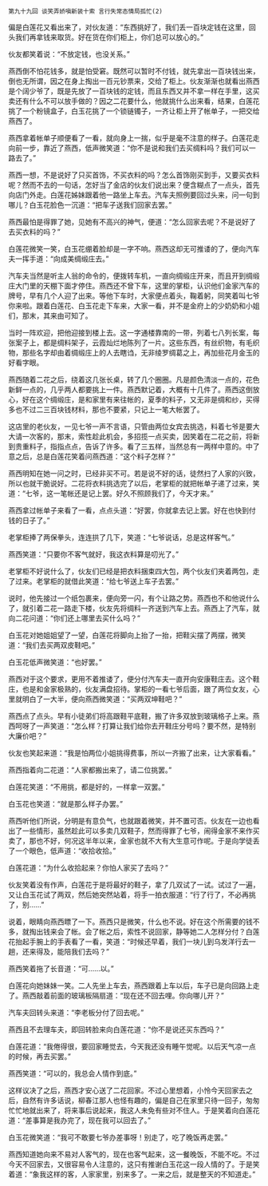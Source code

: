     第九十九回 谈笑弄娇嗔新装十索 言行失常态情局孤忙(2) 

   偏是白莲花又看出来了，对伙友道：“东西挑好了，我们丢一百块定钱在这里，回头我们再拿钱来取货。好在货在你们柜上，你们总可以放心的。”

   伙友都笑着说：“不放定钱，也没关系。”

   燕西倒不怕花钱多，就是怕受窘。既然可以暂时不付钱，就先拿出一百块钱出来，倒也无所谓，因之在身上掏出一百元钞票来，交给了柜上。伙友渐渐也就看出燕西是个阔少爷了，既是先放了一百块钱的定钱，而且东西又并不拿一样在手里，这买卖还有什么不可以放手做的？因之二花要什么，他就挑什么出来看，结果，白莲花挑了一个粉镜盒子，白玉花挑了一个锁链镯子，一齐让柜上开了帐单子，一把交给燕西了。

   燕西拿着帐单子顺便看了一看，就向身上一揣，似乎是毫不注意的样子。白莲花走向前一步，靠近了燕西，低声微笑道：“你不是说和我们去买绸料吗？我们可以一路去了。”

   燕西一想，不是说好了只买首饰，不买衣料的吗？怎么首饰刚买到手，又要买衣料呢？然而不去的一句话，怎好当了金店的伙友们说出来？便含糊点了一点头，首先向店门外走。白莲花姊妹跟着他一路坐上车去。汽车夫照例要回过头来，问一句到哪儿？白玉花脸色一沉道：“把车子送我们回家去罢。”

   燕西最怕是得罪了她，见她有不高兴的神气，便道：“怎么回家去呢？不是说好了去买衣料的吗？”

   白莲花微笑一笑，白玉花绷着脸却是一字不响。燕西这却无可推诿的了，便向汽车夫一挥手道：“向成美绸缎庄去。”

   汽车夫当然是听主人翁的命令的，便拨转车机，一直向绸缎庄开来，而且开到绸缎庄大门里的天棚下面才停住。燕西还不曾下车，这里的掌柜，认识他们金家汽车的牌号，早有几个人迎了出来。等他下车时，大家便点着头，鞠着躬，同笑着叫七爷你来啦。跟着白莲花、白玉花走下车来，大家一看，并不是金府上的少奶奶和小姐们，那末，其来由可知了。

   当时一阵欢迎，把他迎接到楼上去。这一字通楼靠南的一带，列着七八列长案，每张案子上，都是绸料架子，云霞灿烂地陈列了一片。这些东西，有丝织物，有毛织物，那些名字却由着绸缎庄上的人去瞎诌，无非绫罗绸葛之上，再加些花月金玉的好看字眼。

   燕西随着二花之后，绕着这几张长桌，转了几个圈圈。凡是颜色清淡一点的，花色新鲜一点的，几乎两人都要挑上一件。燕西默记着，大概有十几件了。燕西这倒放心，好在这个绸缎庄，是和家里有来往帐的，夏季的料子，又无非是绸和纱，买得多也不过二三百块钱材料，那也不要紧，只记上一笔大帐罢了。

   这店里的老伙友，一见七爷一声不言语，只管由两位女宾去挑选，料着七爷是要大大请一次客的，那末，索性趁此机会，多招揽一点买卖，因笑着在二花之前，将新到贵重料子，指指点点，告诉了许多。看了三五样，当然总有一两样中意的。中了意之后，总是白莲花笑着问燕西道：“这个料子怎样？”

   燕西明知在她一问之时，已经非买不可。若是说不好的话，徒然扫了人家的兴致，所以也就干脆说好。二花将衣料挑选完了以后，老掌柜的就把帐单子递了过来，笑道：“七爷，这一笔帐还是记上罢。好久不照顾我们了，今天才来。”

   燕西拿过帐单子来看了一看，点点头道：“好罢，你就拿去记上罢。好在也快到付钱的日子了。”

   老掌柜捧了两保拳头，连连拱了几下，笑道：“七爷说话，总是这样客气。”

   燕西笑道：“只要你不客气就好，我这衣料算是叨光了。”

   老掌柜不好说什么了，伙友们已经是把衣料捆束四大包，两个伙友们夹着两包，走了过来。老掌柜的就借此笑道：“给七爷送上车子去罢。”

   说时，他先接过一个纸包裹来，便向旁一闪，有个让路之势。燕西也不和他说什么了，就引着二花一路走下楼，伙友先将绸料一齐送到汽车上去。燕西上了汽车，就向二花问道：“你们还上哪里去买什么吗？”

   白玉花对她姐姐望了一望，白莲花将脚向上抬了一抬，把鞋尖摆了两摆，微笑道：“我们去买两双皮鞋吧。”

   白玉花低声微笑道：“也好罢。”

   燕西对于这个要求，更用不着推诿了，便分付汽车夫一直开向安康鞋庄去。这个鞋庄，也是和金家极熟的，伙友满盘招待。掌柜的一看七爷后面，跟了两位女友，心里就明白了一大半，便向燕西微笑道：“买两双坤鞋吧？”

   燕西点了点头。早有小徒弟们将高跟鞋平底鞋，搬了许多双放到玻璃格子上来。燕西呵呀了一声笑道：“怎么样？打算让我们给你去开鞋庄分号吗？要不然，是特别大廉价吧？”

   伙友也笑起来道：“我是怕两位小姐挑得费事，所以一齐搬了出来，让大家看看。”

   燕西指着向二花道：“人家都搬出来了，请二位挑罢。”

   白莲花笑道：“不用挑，都是好的，一样拿一双罢。”

   白玉花也笑道：“就是那么样子办罢。”

   燕西听他们所说，分明是有意负气，也就跟着微笑，并不置可否。伙友在一边也看出了一些情形，虽然趁此可以多卖几双鞋子，然而得罪了七爷，闹得金家不来作买卖了，那也不好，何况这半年以来，金家也就不大有大生意可作呢。于是向学徒丢了一个眼色，低声道：“收拾收拾。”

   白莲花道：“为什么收拾起来？你怕人家买了去吗？”

   伙友笑着没有作声，白莲花于是将最好的鞋子，拿了几双试了一试。试过了一遍，又让白玉花试了两双，然后她突然站着，将手一拍衣服道：“行了行了，不必再挑了，别……”

   说着，眼睛向燕西瞟了一下。燕西只是微笑，什么也不说。好在这个所需要的钱不多，就掏出钱来会了帐。会了帐之后，索性不说回家，静等她二人怎样分付？白莲花抬起手腕上的手表看了一看，笑道：“时候还早着，我们一块儿到乌发洋行去一趟，还来得及，能陪我们去吗？”

   燕西笑着拖了长音道：“可……以。”

   白莲花向她妹妹一笑。二人先坐上车去，燕西跟着上车以后，车子已是向回路上走了。燕西敲着前面的玻璃板隔扇道：“现在还不回去哩。你向哪儿开？”

   汽车夫回转头来道：“李老板分付了回去呢。”

   燕西且不去理车夫，即回转脸来向白莲花道：“你不是说还买东西吗？”

   白莲花道：“我倦得很，要回家睡觉去，今天我还没有睡午觉呢。以后天气凉一点的时候，再去买罢。”

   燕西笑道：“可以的，我总会人情作到底。”

   这样议决了之后，燕西才安心送了二花回家。不过心里想着，小怜今天回家去之后，自然有许多话说，柳春江那人也怪有趣的，偏是自己在家里只待一回子，匆匆忙忙地就出来了，将来事后说起来，我这人未免有些对不住人。于是笑着向白莲花道：“差事算是我办完了，现在我可以回去了。”

   白玉花微笑道：“我可不敢要七爷办差事呀！别走了，吃了晚饭再走罢。”

   燕西知道她向来不易对人客气的，现在也客气起来，这一餐晚饭，不能不吃。不过今天不回家去，又很容易令人注意的，这只有推谢白玉花这一段人情的了。于是笑着道：“象我这样的客，人家家里，别来多了。一来之后，就是整天的不知道走。”

